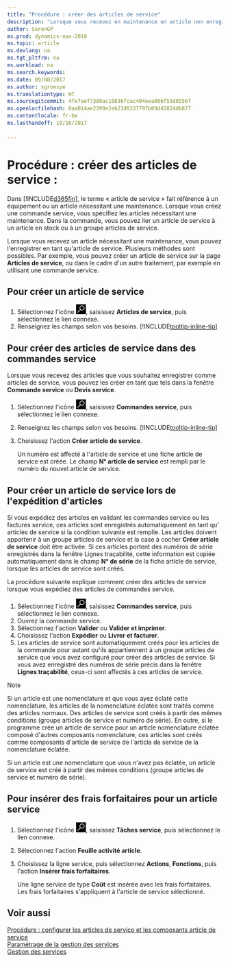 ```yaml
---
title: "Procédure : créer des articles de service"
description: "Lorsque vous recevez en maintenance un article non enregistré, vous pouvez l'enregistrer en tant qu'article de service."
author: SorenGP
ms.prod: dynamics-nav-2018
ms.topic: article
ms.devlang: na
ms.tgt_pltfrm: na
ms.workload: na
ms.search.keywords: 
ms.date: 09/08/2017
ms.author: sgroespe
ms.translationtype: HT
ms.sourcegitcommit: 4fefaef7380ac10836fcac404eea006f55d8556f
ms.openlocfilehash: 0aa014ae2399e2eb23d9337797b09d45824db877
ms.contentlocale: fr-be
ms.lasthandoff: 10/16/2017

---
```

# <a name="how-to-create-service-items"></a>Procédure : créer des articles de service :
Dans [!INCLUDE[d365fin](includes/d365fin_md.md)], le terme « article de service » fait référence à un équipement ou un article nécessitant une maintenance. Lorsque vous créez une commande service, vous spécifiez les articles nécessitant une maintenance. Dans la commande, vous pouvez lier un article de service à un article en stock ou à un groupe articles de service.    

Lorsque vous recevez un article nécessitant une maintenance, vous pouvez l'enregistrer en tant qu'article de service. Plusieurs méthodes sont possibles. Par exemple, vous pouvez créer un article de service sur la page **Articles de service**, ou dans le cadre d'un autre traitement, par exemple en utilisant une commande service.   

## <a name="to-create-a-service-item"></a>Pour créer un article de service  
1. Sélectionnez l'icône ![Page ou état pour la recherche](media/ui-search/search_small.png "Page ou état pour la recherche"), saisissez **Articles de service**, puis sélectionnez le lien connexe.
2. Renseignez les champs selon vos besoins. [!INCLUDE[tooltip-inline-tip](includes/tooltip-inline-tip_md.md)]  

## <a name="to-create-service-items-within-a-service-order"></a>Pour créer des articles de service dans des commandes service  
Lorsque vous recevez des articles que vous souhaitez enregistrer comme articles de service, vous pouvez les créer en tant que tels dans la fenêtre **Commande service** ou **Devis service**.  

1. Sélectionnez l'icône ![Page ou état pour la recherche](media/ui-search/search_small.png "Page ou état pour la recherche"), saisissez **Commandes service**, puis sélectionnez le lien connexe.  
2. Renseignez les champs selon vos besoins. [!INCLUDE[tooltip-inline-tip](includes/tooltip-inline-tip_md.md)]  
3. Choisissez l'action **Créer article de service**.  

    Un numéro est affecté à l'article de service et une fiche article de service est créée. Le champ **N° article de service** est rempli par le numéro du nouvel article de service.

## <a name="to-create-a-service-item-when-shipping-items"></a>Pour créer un article de service lors de l'expédition d'articles  
Si vous expédiez des articles en validant les commandes service ou les factures service, ces articles sont enregistrés automatiquement en tant qu' articles de service si la condition suivante est remplie. Les articles doivent appartenir à un groupe articles de service et la case à cocher **Créer article de service** doit être activée. Si ces articles portent des numéros de série enregistrés dans la fenêtre Lignes traçabilité, cette information est copiée automatiquement dans le champ **N° de série** de la fiche article de service, lorsque les articles de service sont créés.  

La procédure suivante explique comment créer des articles de service lorsque vous expédiez des articles de commandes service.  

1. Sélectionnez l'icône ![Page ou état pour la recherche](media/ui-search/search_small.png "Page ou état pour la recherche"), saisissez **Commandes service**, puis sélectionnez le lien connexe.  
2. Ouvrez la commande service.  
3. Sélectionnez l'action **Valider** ou **Valider et imprimer**.  
4. Choisissez l'action **Expédier** ou **Livrer et facturer**.  
5. Les articles de service sont automatiquement créés pour les articles de la commande pour autant qu'ils appartiennent à un groupe articles de service que vous avez configuré pour créer des articles de service. Si vous avez enregistré des numéros de série précis dans la fenêtre **Lignes traçabilité**, ceux-ci sont affectés à ces articles de service.  

> [!NOTE]  
>  Si un article est une nomenclature et que vous ayez éclaté cette nomenclature, les articles de la nomenclature éclatée sont traités comme des articles normaux. Des articles de service sont créés à partir des mêmes conditions (groupe articles de service et numéro de série). En outre, si le programme crée un article de service pour un article nomenclature éclatée composé d'autres composants nomenclature, ces articles sont créés comme composants d'article de service de l'article de service de la nomenclature éclatée.  
>   
>  Si un article est une nomenclature que vous n'avez pas éclatée, un article de service est créé à partir des mêmes conditions (groupe articles de service et numéro de série).  

## <a name="to-insert-a-starting-fee-for-a-service-item"></a>Pour insérer des frais forfaitaires pour un article service
1. Sélectionnez l'icône ![Page ou état pour la recherche](media/ui-search/search_small.png "Page ou état pour la recherche"), saisissez **Tâches service**, puis sélectionnez le lien connexe.
2. Sélectionnez l'action **Feuille activité article**.
3. Choisissez la ligne service, puis sélectionnez **Actions**, **Fonctions**, puis l'action **Insérer frais forfaitaires**.  

    Une ligne service de type **Coût** est insérée avec les frais forfaitaires. Les frais forfaitaires s'appliquent à l'article de service sélectionné.

## <a name="see-also"></a>Voir aussi  
[Procédure : configurer les articles de service et les composants article de service](service-how-setup-service-items.md)  
[Paramétrage de la gestion des services](service-setup-service.md)  
[Gestion des services](service-service.md)  

